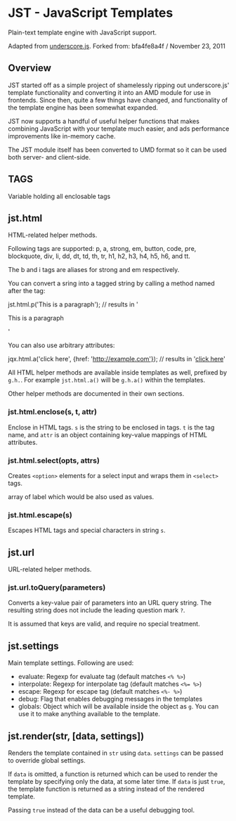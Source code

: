 # JST - JavaScript Templates

Plain-text template engine with JavaScript support.

Adapted from [underscore.js](https://github.com/documentcloud/underscrore/).
Forked from: bfa4fe8a4f / November 23, 2011 


## Overview

JST started off as a simple project of shamelessly ripping out
underscore.js' template functionality and converting it into an AMD module
for use in frontends. Since then, quite a few things have changed, and
functionality of the template engine has been somewhat expanded.

JST now supports a handful of useful helper functions that makes combining
JavaScript with your template much easier, and ads performance improvements
like in-memory cache.

The JST module itself has been converted to UMD format so it can be used
both server- and client-side.

## TAGS

Variable holding all enclosable tags

## jst.html

HTML-related helper methods.

Following tags are supported: p, a, strong, em, button, code, pre, 
blockquote, div, li, dd, dt, td, th, tr, h1, h2, h3, h4, h5, h6, and tt.

The b and i tags are aliases for strong and em respectively.

You can convert a sring into a tagged string by calling a method named
after the tag:

   jst.html.p('This is a paragraph');
   // results in '<p>This is a paragraph</p>'

You can also use arbitrary attributes:

   jqx.html.a('click here', {href: 'http://example.com'});
   // results in '<a href="http://example.com">click here</a>'

All HTML helper methods are available inside templates as well, prefixed
by `g.h.`. For example `jst.html.a()` will be `g.h.a()` within 
the templates.

Other helper methods are documented in their own sections.

### jst.html.enclose(s, t, attr)

Enclose in HTML tags. `s` is the string to be enclosed in tags. `t` is the
tag name, and `attr` is an object containing key-value mappings of HTML
attributes.


### jst.html.select(opts, attrs)

Creates `<option>` elements for a select input and wraps them in
`<select>` tags.

array of label which would be also used as values.

### jst.html.escape(s)

Escapes HTML tags and special characters in string `s`.


## jst.url

URL-related helper methods.

### jst.url.toQuery(parameters)

Converts a key-value pair of parameters into an URL query string. The
resulting string does not include the leading question mark `?`.

It is assumed that keys are valid, and require no special treatment.


## jst.settings

Main template settings. Following are used:

 + evaluate: Regexp for evaluate tag (default matches `<% %>`)
 + interpolate: Regexp for interpolate tag (default matches `<%= %>`)
 + escape: Regexp for escape tag (default matches `<%- %>`)
 + debug: Flag that enables debugging messages in the templates
 + globals: Object which will be available inside the object as `g`. You 
   can use it to make anything available to the template.


## jst.render(str, [data, settings])

Renders the template contained in `str` using `data`. `settings` can be
passed to override global settings.

If `data` is omitted, a function is returned which can be used to render
the template by specifying only the data, at some later time. If `data` is
just `true`, the template function is returned as a string instead of the
rendered template.

Passing `true` instead of the data can be a useful debugging tool.



